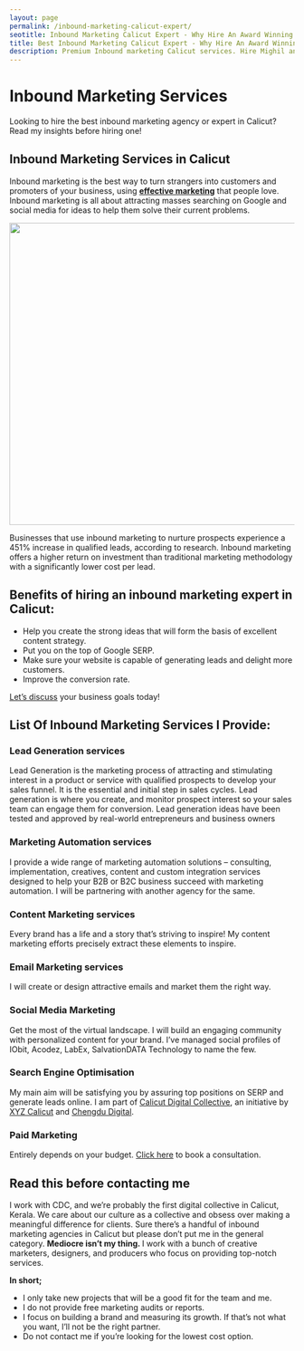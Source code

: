 ```yaml
---
layout: page
permalink: /inbound-marketing-calicut-expert/
seotitle: Inbound Marketing Calicut Expert - Why Hire An Award Winning Agency?
title: Best Inbound Marketing Calicut Expert - Why Hire An Award Winning Agency?
description: Premium Inbound marketing Calicut services. Hire Mighil and promote your business through blogs, video, SEO, social media and other forms of content marketing.
---
```

# Inbound Marketing Services

Looking to hire the best inbound marketing agency or expert in Calicut? Read my insights before hiring one!

## Inbound Marketing Services in Calicut

<p class="medium-text">
  Inbound marketing is the best way to turn strangers into customers and promoters of your business, using <a href="https://res.cloudinary.com/mighil/video/upload/v1517479577/inbound-marketing-calicut_rbinmd.mp4"><strong>effective marketing</strong></a> that people love. Inbound marketing is all about attracting masses searching on Google and social media for ideas to help them solve their current problems.
</p>

<img class="aligncenter size-full" src="https://mighil.com/wp-content/uploads/2017/12/startup-03-image-02.png" width="644" height="534" />

<p class="medium-text">
  Businesses that use inbound marketing to nurture prospects experience a 451% increase in qualified leads, according to research. Inbound marketing offers a higher return on investment than traditional marketing methodology with a significantly lower cost per lead.
</p>

## Benefits of hiring an inbound marketing expert in Calicut:

  * Help you create the strong ideas that will form the basis of excellent content strategy.
  * Put you on the top of Google SERP.
  * Make sure your website is capable of generating leads and delight more customers.
  * Improve the conversion rate.

[Let’s discuss][1] your business goals today!


<h2>List Of Inbound Marketing Services I Provide:</h2>
<h3>Lead Generation services</h3>
<p>Lead Generation is the marketing process of attracting and stimulating interest in a product or service with qualified prospects to develop your sales funnel. It is the essential and initial step in sales cycles. Lead generation is where you create, and monitor prospect interest so your sales team can engage them for conversion. Lead generation ideas have been tested and approved by real-world entrepreneurs and business owners
</p>
<h3>Marketing Automation services</h3>
<p>I provide a wide range of marketing automation solutions – consulting, implementation, creatives, content and custom integration services designed to help your B2B or B2C business succeed with marketing automation. I will be partnering with another agency for the same.
</p>
<h3>Content Marketing services</h3>
<p>Every brand has a life and a story that’s striving to inspire! My content marketing efforts precisely extract these elements to inspire.
</p>
<h3>Email Marketing services</h3>
<p>I will create or design attractive emails and market them the right way.
</p>
<h3>Social Media Marketing</h3>
<p>Get the most of the virtual landscape. I will build an engaging community with personalized content for your brand. I’ve managed social profiles of IObit, Acodez, LabEx, SalvationDATA Technology to name the few.
</p>
<h3>Search Engine Optimisation</h3>
<p>
My main aim will be satisfying you by assuring top positions on SERP and generate leads online. I am part of <a href="https://calicut.digital">Calicut Digital Collective</a>, an initiative by <a href="https://calicut.xyz">XYZ Calicut</a> and <a href="https://www.chengdudigital.com">Chengdu Digital</a>.
</p>
<h3>Paid Marketing</h3>
<p>
Entirely depends on your budget. <a href="https://calendly.com/orza">Click here</a> to book a consultation.
</p>
<h2> Read this before contacting me</h2>
<p>
I work with CDC, and we’re probably the first digital collective in Calicut, Kerala. We care about our culture as a collective and obsess over making a meaningful difference for clients. Sure there’s a handful of inbound marketing agencies in Calicut but please don’t put me in the general category. <strong>Mediocre isn’t my thing. </strong>I work with a bunch of creative marketers, designers, and producers who focus on providing top-notch services.
</p>

<strong>In short;</strong>

* I only take new projects that will be a good fit for the team and me.
* I do not provide free marketing audits or reports.
* I focus on building a brand and measuring its growth. If that’s not what you want, I’ll not be the right partner.
* Do not contact me if you’re looking for the lowest cost option.


 [1]: /talk